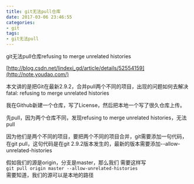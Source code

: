 ```yaml
---
title: git无法pull仓库
date: 2017-03-06 23:46:55
categories:
- git
tags:  
- git无法pull
---
```

git无法pull仓库refusing to merge unrelated histories

[http://blog.csdn.net/lindexi_gd/article/details/52554159](http://note.youdao.com/)

本文讲的是把Git在最新2.9.2，合并pull两个不同的项目，出现的问题如何去解决fatal: refusing to merge unrelated histories

我在Github新建一个仓库，写了License，然后把本地一个写了很久仓库上传。

先pull，因为两个仓库不同，发现refusing to merge unrelated histories，无法pull

因为他们是两个不同的项目，要把两个不同的项目合并，git需要添加一句代码，在git pull，这句代码是在git 2.9.2版本发生的，最新的版本需要添加--allow-unrelated-histories

假如我们的源是origin，分支是master，那么我们 需要这样写  
`git pull origin master --allow-unrelated-histories`  
需要知道，我们的源可以是本地的路径

